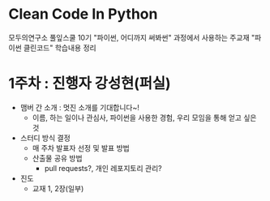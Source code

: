 # Clean Code In Python
모두의연구소 풀잎스쿨 10기 "파이썬, 어디까지 써봐썬" 과정에서 사용하는 주교재 "파이썬 클린코드" 학습내용 정리

# 1주차 : 진행자 강성현(퍼실)
+ 맴버 간 소개 : 멋진 소개를 기대합니다~!
  + 이름, 하는 일이나 관심사, 파이썬을 사용한 경험, 우리 모임을 통해 얻고 싶은 것
+ 스터디 방식 결정 
  + 매 주차 발표자 선정 및 발표 방법
  + 산출물 공유 방법
    + pull requests?, 개인 레포지토리 관리? 
+ 진도
  + 교재 1, 2장(일부)

